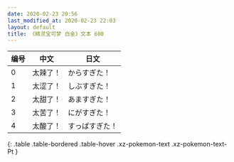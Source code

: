 ```yaml
---
date: 2020-02-23 20:56
last_modified_at: 2020-02-23 22:03
layout: default
title: 《精灵宝可梦 白金》文本 600
---
```

| 编号 | 中文 | 日文 |
| ---- | ---- | ---- |
| 0 | 太辣了！ | からすぎた！ |
| 1 | 太涩了！ | しぶすぎた！ |
| 2 | 太甜了！ | あますぎた！ |
| 3 | 太苦了！ | にがすぎた！ |
| 4 | 太酸了！ | すっぱすぎた！ |
{: .table .table-bordered .table-hover .xz-pokemon-text .xz-pokemon-text-Pt }